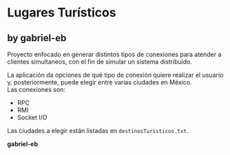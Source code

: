 # Lugares Turísticos
## by gabriel-eb

Proyecto enfocado en generar distintos tipos de conexiones para atender a clientes simultaneos, con el fin de simular un sistema distribuido.  

La aplicación da opciones de qué tipo de conexión quiere realizar el usuario y, posteriormente, puede elegir entre varias ciudades en México.  
Las conexiones son:
- RPC
- RMI
- Socket I/O

Las ciudades a elegir están listadas en `destinosTuristicos.txt`.

**gabriel-eb**
